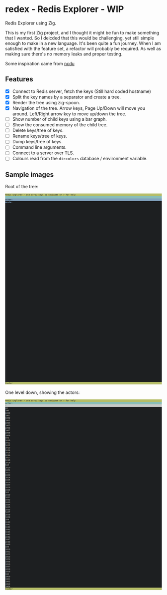 # redex - Redis Explorer - WIP

Redis Explorer using Zig.

This is my first Zig project, and I thought it might be fun to make something
that I wanted. So I deicded that this would be challenging, yet still simple
enough to make in a new language. It's been quite a fun journey. When I am
satisfied with the feature set, a refactor will probably be required.
As well as making sure there's no memory leaks and proper testing.

Some inspiration came from [ncdu](https://dev.yorhel.nl/ncdu)

## Features

- [x] Connect to Redis server, fetch the keys (Still hard coded hostname)
- [x] Split the key names by a separator and create a tree.
- [x] Render the tree using zig-spoon.
- [x] Navigation of the tree. Arrow keys, Page Up/Down will move you around.
      Left/Right arrow key to move up/down the tree.
- [ ] Show number of child keys using a bar graph.
- [ ] Show the consumed memory of the child tree.
- [ ] Delete keys/tree of keys.
- [ ] Rename keys/tree of keys.
- [ ] Dump keys/tree of keys.
- [ ] Command line arguments.
- [ ] Connect to a server over TLS.
- [ ] Colours read from the `dircolors` database / environment variable.

## Sample images

Root of the tree:

![tree root screenshot](images/root.png)

One level down, showing the actors:

![actor nodes](images/actors.png)